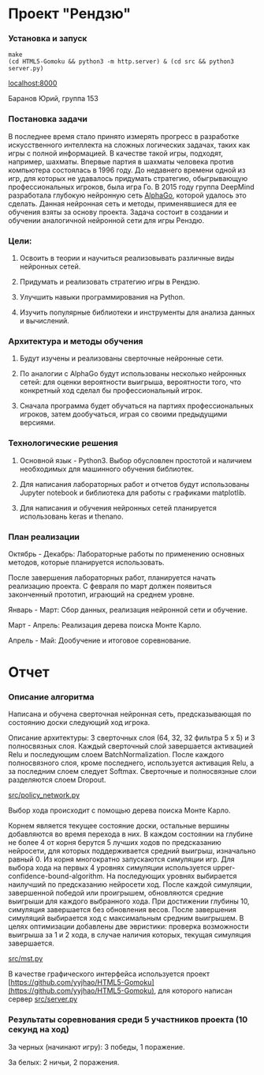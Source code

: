 # Проект "Рендзю"

### Установка и запуск

```
make
(cd HTML5-Gomoku && python3 -m http.server) & (cd src && python3 server.py)
```

[localhost:8000](http://localhost:8000)

Баранов Юрий, группа 153

### Постановка задачи

В последнее время стало принято измерять прогресс в разработке искусственного интеллекта на сложных логических задачах, таких как игры с полной информацией. В качестве такой игры, подходят, например, шахматы. Впервые партия в шахматы человека против компьютера состоялась в 1996 году. До недавнего времени одной из игр, для которых не удавалось придумать стратегию, обыгрывающую профессиональных игроков, была игра Го. В 2015 году группа DeepMind разработала глубокую нейронную сеть [AlphaGo](https://en.wikipedia.org/wiki/AlphaGo), которой удалось это сделать. Данная нейронная сеть и методы, применявшиеся для ее обучения взяты за основу проекта. Задача состоит в создании и обучении аналогичной нейронной сети для игры Ренздю.


### Цели:

1. Освоить в теории и научиться реализовывать различные виды нейронных сетей.

2. Придумать и реализовать стратегию игры в Рендзю.

3. Улучшить навыки программирования на Python.

4. Изучить популярные библиотеки и инструменты для анализа данных и вычислений.


### Архитектура и методы обучения

1. Будут изучены и реализованы сверточные нейронные сети.

2. По аналогии с AlphaGo будут использованы несколько нейронных сетей: для оценки вероятности выигрыша, вероятности того, что конкретный ход сделал бы профессиональный игрок.

3. Сначала программа будет обучаться на партиях профессиональных игроков, затем дообучаться, играя со своими предыдущими версиями.


### Технологические решения

1. Основной язык - Python3. Выбор обусловлен простотой и наличием необходимых для машинного обучения библиотек.

2. Для написания лабораторных работ и отчетов будут использованы Jupyter notebook и библиотека для работы с графиками matplotlib.

3. Для написания и обучения нейронных сетей планируется использовань keras и thenano.

### План реализации

Октябрь - Декабрь: Лабораторные работы по применению основных методов, которые планируется использовать.

После завершения лабораторных работ, планируется начать реализацию проекта. С февраля по март должен появиться законченный прототип, играющий на среднем уровне.

Январь - Март: Сбор данных, реализация нейронной сети и обучение.

Март - Апрель: Реализация дерева поиска Монте Карло.

Апрель - Май: Дообучение и итоговое соревнование.


# Отчет

### Описание алгоритма

Написана и обучена сверточная нейронная сеть, предсказывающая по состоянию доски следующий ход игрока.

Описание архитектуры: 3 сверточных слоя (64, 32, 32 фильтра 5 х 5) и 3 полносвязных слоя. Каждый сверточный слой завершается активацией Relu и последующим слоем BatchNormalization. После каждого полносвязного слоя, кроме последнего, используется активация Relu, а за последним слоем следует Softmax. Сверточные и полносвязные слои разделяются слоем Dropout.

[src/policy_network.py](https://github.com/yurriy/renju/blob/master/src/policy_network.py)

Выбор хода происходит с помощью дерева поиска Монте Карло.

Корнем является текущее состояние доски, остальные вершины добавляются во время перехода в них. В каждом состоянии на глубине не более 4 от корня берутся 5 лучших ходов по предсказанию нейросети, для которых поддерживается средний выигрыш, изначально равный 0. Из корня многократно запускаются симуляции игр. Для выбора хода на первых 4 уровнях симуляции используется upper-confidence-bound-algorithm. На последующих уровнях выбирается наилучший по предсказанию нейросети ход. После каждой симуляции, завершенной победой или проигрышем, обновляются средние выигрыши для каждого выбранного хода. При достижении глубины 10, симуляция завершается без обновления весов. После завершения симуляций выбирается ход с максимальным средним выигрышем. В целях оптимизации добавлены две эвристики: проверка возможности выигрыша за 1 и 2 хода, в случае наличия которых, текущая симуляция завершается.

[src/mst.py](https://github.com/yurriy/renju/blob/master/src/mst.py)

В качестве графического интерфейса используется проект [https://github.com/yyjhao/HTML5-Gomoku](https://github.com/yyjhao/HTML5-Gomoku), для которого написан сервер [src/server.py](https://github.com/yurriy/renju/blob/master/src/server.py)

### Результаты соревнования среди 5 участников проекта (10 секунд на ход)

За черных (начинают игру): 3 победы, 1 поражение.

За белых: 2 ничьи, 2 поражения.
